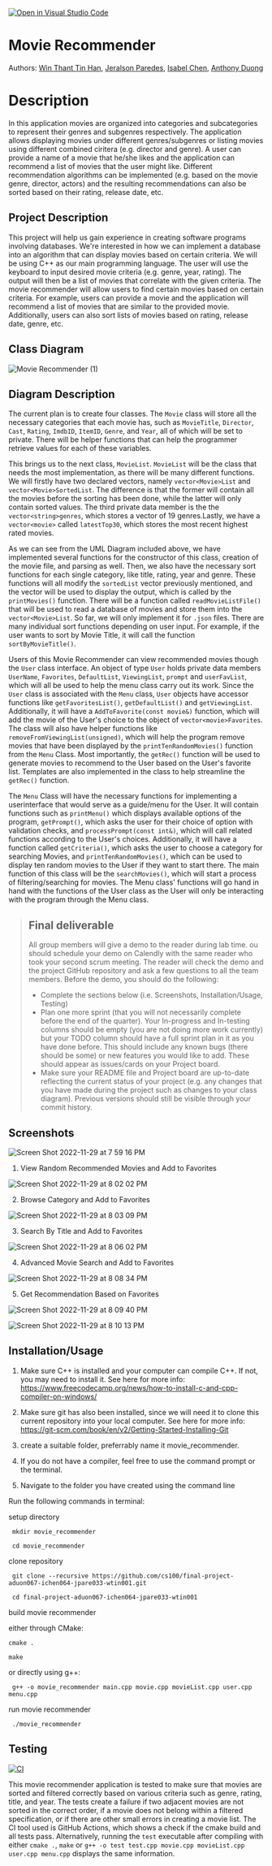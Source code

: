 [![Open in Visual Studio Code](https://classroom.github.com/assets/open-in-vscode-c66648af7eb3fe8bc4f294546bfd86ef473780cde1dea487d3c4ff354943c9ae.svg)](https://classroom.github.com/online_ide?assignment_repo_id=8862210&assignment_repo_type=AssignmentRepo)

# Movie Recommender
Authors: [Win Thant Tin Han](https://github.com/WinThant16), [Jeralson Paredes](https://github.com/jeralsonep), [Isabel Chen](https://github.com/issy16), [Anthony Duong](https://github.com/AnthonyDuong5)

# Description

In this application movies are organized into categories and subcategories to represent their genres and subgenres respectively. The application allows displaying movies under different genres/subgenres or listing movies using different combined ciritera (e.g. director and genre). A user can provide a name of a movie that he/she likes and the application can recommend a list of movies that the user might like. Different recommendation algorithms can be implemented (e.g. based on the movie genre, director, actors) and the resulting recommendations can also be sorted based on their rating, release date, etc.


## Project Description
This project will help us gain experience in creating software programs involving databases. We're interested in how we can implement a database into an algorithm that can display movies based on certain criteria.
We will be using C++ as our main programming language.
The user will use the keyboard to input desired movie criteria (e.g. genre, year, rating). The output will then be a list of movies that correlate with the given criteria. 
The movie recommender will allow users to find certain movies based on certain criteria. For example, users can provide a movie and the application will recommend a list of movies that are similar to the provided movie. Additionally, users can also sort lists of movies based on rating, release date, genre, etc.
 
## Class Diagram

![Movie Recommender (1)](https://user-images.githubusercontent.com/74810222/204706076-07443f81-e566-4604-877b-4bc54d8cefce.png)



## Diagram Description
The current plan is to create four classes. The ```Movie``` class will store all the necessary categories that each movie has, such as ```MovieTitle```, ```Director```, ```Cast```, ```Rating```, ```ImdbID```, ```ItemID```, ```Genre```, and ```Year```, all of which will be set to private. There will be helper functions that can help the programmer retrieve values for each of these variables.

This brings us to the next class, ```MovieList```. ```MovieList``` will be the class that needs the most implementation, as there will be many different functions. We will firstly have two declared vectors, namely ```vector<Movie>List``` and ```vector<Movie>SortedList```. The difference is that the former will contain all the movies before the sorting has been done, while the latter will only contain sorted values. The third private data member is the the `vector<string>genres`, which stores a vector of 19 genres.Lastly, we have a `vector<movie>` called `latestTop30`, which stores the most recent highest rated movies.

As we can see from the UML Diagram included above, we have implemented several functions for the constructor of this class, creation of the movie file, and parsing as well. Then, we also have the necessary sort functions for each single category, like title, rating, year and genre. These functions will all modify the ```sortedList``` vector previously mentioned, and the vector will be used to display the output, which is called by the `printMovies()` function.
There will be a function called ```readMovieListFile()``` that will be used to read a database of movies and store them into the ```vector<Movie>List```. So far, we will only implement it for ```.json``` files. There are many individual sort functions depending on user input. For example, if the user wants to sort by Movie Title, it will call the function ```sortByMovieTitle()```. 

Users of this Movie Recommender can view recommended movies though the ```User``` class interface. An object of type ```User``` holds private data members ```UserName```, ```Favorites```, ```DefaultList```, ```ViewingList```, ```prompt``` and ```userFavList```, which will all be used to help the menu class carry out its work. Since the ```User``` class is associated with the ```Menu``` class, ```User``` objects have accessor functions like ```getFavoritesList()```, ```getDefaultList()``` and ```getViewingList```. Additionally, it will have a ```AddToFavorite(const movie&)``` function, which will add the movie of the User's choice to the object of `vector<movie>Favorites`. The class will also have helper functions like ```removeFromViewingList(unsigned)```, which will help the program remove movies that have been displayed by the `printTenRandomMovies()` function from the `Menu` Class. Most importantly, the `getRec()` function will be used to generate movies to recommend to the User based on the User's favorite list. Templates are also implemented in the class to help streamline the `getRec()` function.

The `Menu` Class will have the necessary functions for implementing a userinterface that would serve as a guide/menu for the User. It will contain functions such as `printMenu()` which displays available options of the program, `getPrompt()`, which asks the user for their choice of option with validation checks, and `processPrompt(const int&)`, which will call related functions according to the User's choices. Additionally, it will have a function called `getCriteria()`, which asks the user to choose a category for searching Movies, and `printTenRandomMovies()`, which can be used to display ten random movies to the User if they want to start there. The main function of this class will be the `searchMovies()`, which will start a process of filtering/searching for movies. The Menu class' functions will go hand in hand with the functions of the User class as the User will only be interacting with the program through the Menu class.
 

 
 > ## Final deliverable
 > All group members will give a demo to the reader during lab time. ou should schedule your demo on Calendly with the same reader who took your second scrum meeting. The reader will check the demo and the project GitHub repository and ask a few questions to all the team members. 
 > Before the demo, you should do the following:
 > * Complete the sections below (i.e. Screenshots, Installation/Usage, Testing)
 > * Plan one more sprint (that you will not necessarily complete before the end of the quarter). Your In-progress and In-testing columns should be empty (you are not doing more work currently) but your TODO column should have a full sprint plan in it as you have done before. This should include any known bugs (there should be some) or new features you would like to add. These should appear as issues/cards on your Project board.
 > * Make sure your README file and Project board are up-to-date reflecting the current status of your project (e.g. any changes that you have made during the project such as changes to your class diagram). Previous versions should still be visible through your commit history. 
 
 ## Screenshots

![Screen Shot 2022-11-29 at 7 59 16 PM](https://user-images.githubusercontent.com/107961338/204704544-f5d55df2-5403-40c4-bfac-e794bf8c01a0.png)
1)	View Random Recommended Movies and Add to Favorites

![Screen Shot 2022-11-29 at 8 02 02 PM](https://user-images.githubusercontent.com/107961338/204704737-15e614d5-1750-44ea-bf34-8042296f9d40.png)

2)	Browse Category and Add to Favorites

![Screen Shot 2022-11-29 at 8 03 09 PM](https://user-images.githubusercontent.com/107961338/204704886-7a7613e6-2cbb-4009-b894-10bde83931f3.png)

3) Search By Title and Add to Favorites

![Screen Shot 2022-11-29 at 8 06 02 PM](https://user-images.githubusercontent.com/107961338/204705255-41f47ef7-cd33-4418-af18-657ac6951418.png)

4) Advanced Movie Search and Add to Favorites

![Screen Shot 2022-11-29 at 8 08 34 PM](https://user-images.githubusercontent.com/107961338/204705746-10c1b293-af84-4ce8-98eb-383e98ac23bc.png)


5) Get Recommendation Based on Favorites 

![Screen Shot 2022-11-29 at 8 09 40 PM](https://user-images.githubusercontent.com/107961338/204705617-ff45c21d-8c3b-4096-9194-81afe5676138.png)

![Screen Shot 2022-11-29 at 8 10 13 PM](https://user-images.githubusercontent.com/107961338/204705679-c2303214-c937-4c88-980f-d10a3b59f70b.png)







 ## Installation/Usage

1) Make sure C++ is installed and your computer can compile C++. If not, you may need to install it. See here for more info:
https://www.freecodecamp.org/news/how-to-install-c-and-cpp-compiler-on-windows/

2) Make sure git has also been installed, since we will need it to clone this current repository into your local computer. See here for more info:
https://git-scm.com/book/en/v2/Getting-Started-Installing-Git

3) create a suitable folder, preferrably name it movie_recommender.

4) If you do not have a compiler, feel free to use the command prompt or the terminal.

5) Navigate to the folder you have created using the command line

  Run the following commands in terminal:
  
  setup directory

     mkdir movie_recommender

     cd movie_recommender
 
  clone repository

     git clone --recursive https://github.com/cs100/final-project-aduon067-ichen064-jpare033-wtin001.git
     
     cd final-project-aduon067-ichen064-jpare033-wtin001
     
  build movie recommender
  
  either through CMake: 

    cmake .
   
    make
 
  or directly using g++: 

     g++ -o movie_recommender main.cpp movie.cpp movieList.cpp user.cpp menu.cpp

  run movie recommender

     ./movie_recommender

 ## Testing
  [![CI](https://github.com/cs100/final-project-aduon067-ichen064-jpare033-wtin001/actions/workflows/main.yml/badge.svg)](https://github.com/cs100/final-project-aduon067-ichen064-jpare033-wtin001/actions/workflows/main.yml)
  
 This movie recommender application is tested to make sure that movies are sorted and filtered correctly based on various criteria such as genre, rating, title, and year. The tests create a failure if two adjacent movies are not sorted in the correct order, if a movie does not belong within a filtered specification, or if there are other small errors in creating a movie list. The CI tool used is GitHub Actions, which shows a check if the cmake build and all tests pass. Alternatively, running the `test` executable after compiling with either `cmake .`, `make` or `g++ -o test test.cpp movie.cpp movieList.cpp user.cpp menu.cpp` displays the same information.
 
